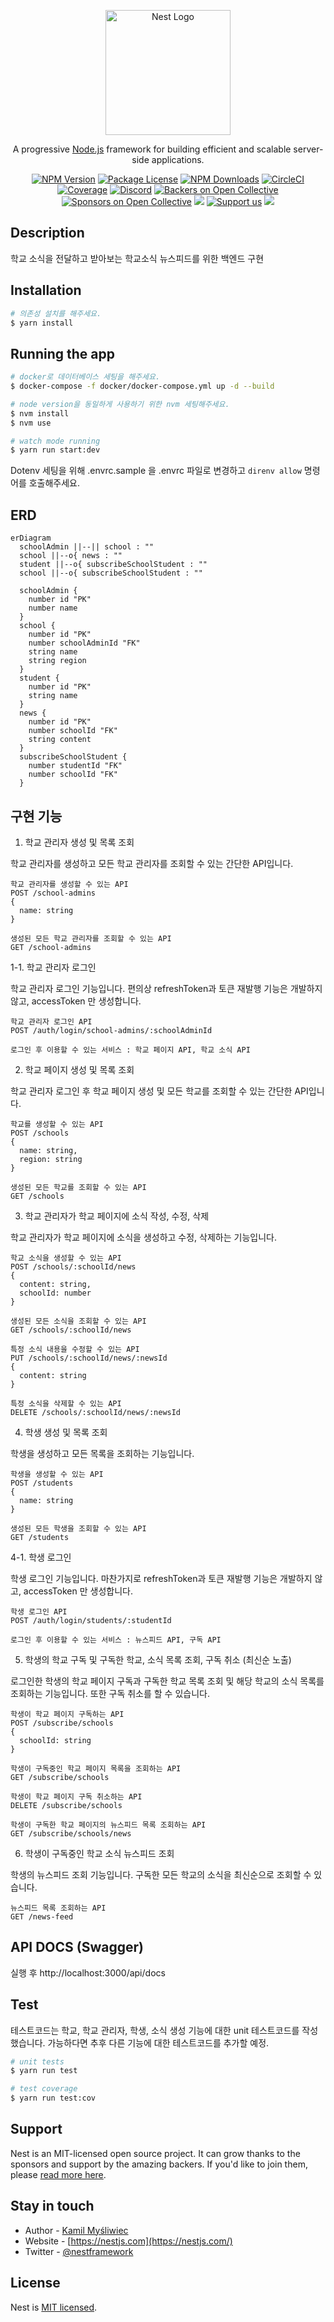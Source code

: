 <p align="center">
  <a href="http://nestjs.com/" target="blank"><img src="https://nestjs.com/img/logo-small.svg" width="200" alt="Nest Logo" /></a>
</p>

[circleci-image]: https://img.shields.io/circleci/build/github/nestjs/nest/master?token=abc123def456
[circleci-url]: https://circleci.com/gh/nestjs/nest

  <p align="center">A progressive <a href="http://nodejs.org" target="_blank">Node.js</a> framework for building efficient and scalable server-side applications.</p>
    <p align="center">
<a href="https://www.npmjs.com/~nestjscore" target="_blank"><img src="https://img.shields.io/npm/v/@nestjs/core.svg" alt="NPM Version" /></a>
<a href="https://www.npmjs.com/~nestjscore" target="_blank"><img src="https://img.shields.io/npm/l/@nestjs/core.svg" alt="Package License" /></a>
<a href="https://www.npmjs.com/~nestjscore" target="_blank"><img src="https://img.shields.io/npm/dm/@nestjs/common.svg" alt="NPM Downloads" /></a>
<a href="https://circleci.com/gh/nestjs/nest" target="_blank"><img src="https://img.shields.io/circleci/build/github/nestjs/nest/master" alt="CircleCI" /></a>
<a href="https://coveralls.io/github/nestjs/nest?branch=master" target="_blank"><img src="https://coveralls.io/repos/github/nestjs/nest/badge.svg?branch=master#9" alt="Coverage" /></a>
<a href="https://discord.gg/G7Qnnhy" target="_blank"><img src="https://img.shields.io/badge/discord-online-brightgreen.svg" alt="Discord"/></a>
<a href="https://opencollective.com/nest#backer" target="_blank"><img src="https://opencollective.com/nest/backers/badge.svg" alt="Backers on Open Collective" /></a>
<a href="https://opencollective.com/nest#sponsor" target="_blank"><img src="https://opencollective.com/nest/sponsors/badge.svg" alt="Sponsors on Open Collective" /></a>
  <a href="https://paypal.me/kamilmysliwiec" target="_blank"><img src="https://img.shields.io/badge/Donate-PayPal-ff3f59.svg"/></a>
    <a href="https://opencollective.com/nest#sponsor"  target="_blank"><img src="https://img.shields.io/badge/Support%20us-Open%20Collective-41B883.svg" alt="Support us"></a>
  <a href="https://twitter.com/nestframework" target="_blank"><img src="https://img.shields.io/twitter/follow/nestframework.svg?style=social&label=Follow"></a>
</p>
  <!--[![Backers on Open Collective](https://opencollective.com/nest/backers/badge.svg)](https://opencollective.com/nest#backer)
  [![Sponsors on Open Collective](https://opencollective.com/nest/sponsors/badge.svg)](https://opencollective.com/nest#sponsor)-->

## Description

학교 소식을 전달하고 받아보는 학교소식 뉴스피드를 위한 백엔드 구현

## Installation

```bash
# 의존성 설치를 해주세요.
$ yarn install
```

## Running the app

```bash
# docker로 데이터베이스 세팅을 해주세요.
$ docker-compose -f docker/docker-compose.yml up -d --build

# node version을 동일하게 사용하기 위한 nvm 세팅해주세요.
$ nvm install
$ nvm use

# watch mode running
$ yarn run start:dev
```

Dotenv 세팅을 위해 .envrc.sample 을 .envrc 파일로 변경하고 `direnv allow` 명령어를 호출해주세요.

## ERD
```mermaid
erDiagram
  schoolAdmin ||--|| school : ""
  school ||--o{ news : ""
  student ||--o{ subscribeSchoolStudent : ""
  school ||--o{ subscribeSchoolStudent : ""

  schoolAdmin {
    number id "PK"
    number name
  }
  school {
    number id "PK"
    number schoolAdminId "FK"
    string name
    string region
  }
  student {
    number id "PK"
    string name
  }
  news {
    number id "PK"
    number schoolId "FK"
    string content
  }
  subscribeSchoolStudent {
    number studentId "FK"
    number schoolId "FK"
  }
```

## 구현 기능

1. 학교 관리자 생성 및 목록 조회

학교 관리자를 생성하고 모든 학교 관리자를 조회할 수 있는 간단한 API입니다.

```
학교 관리자를 생성할 수 있는 API
POST /school-admins
{
  name: string
}

생성된 모든 학교 관리자를 조회할 수 있는 API
GET /school-admins
```

1-1. 학교 관리자 로그인

학교 관리자 로그인 기능입니다. 편의상 refreshToken과 토큰 재발행 기능은 개발하지 않고, accessToken 만 생성합니다.

```
학교 관리자 로그인 API
POST /auth/login/school-admins/:schoolAdminId

로그인 후 이용할 수 있는 서비스 : 학교 페이지 API, 학교 소식 API
```

2. 학교 페이지 생성 및 목록 조회

학교 관리자 로그인 후 학교 페이지 생성 및 모든 학교를 조회할 수 있는 간단한 API입니다.

```
학교를 생성할 수 있는 API
POST /schools
{
  name: string,
  region: string
}

생성된 모든 학교를 조회할 수 있는 API
GET /schools
```

3. 학교 관리자가 학교 페이지에 소식 작성, 수정, 삭제

학교 관리자가 학교 페이지에 소식을 생성하고 수정, 삭제하는 기능입니다.

```
학교 소식을 생성할 수 있는 API
POST /schools/:schoolId/news
{
  content: string,
  schoolId: number
}

생성된 모든 소식을 조회할 수 있는 API
GET /schools/:schoolId/news

특정 소식 내용을 수정할 수 있는 API
PUT /schools/:schoolId/news/:newsId
{
  content: string
}

특정 소식을 삭제할 수 있는 API
DELETE /schools/:schoolId/news/:newsId
```

4. 학생 생성 및 목록 조회

학생을 생성하고 모든 목록을 조회하는 기능입니다.

```
학생을 생성할 수 있는 API
POST /students
{
  name: string
}

생성된 모든 학생을 조회할 수 있는 API
GET /students
```

4-1. 학생 로그인

학생 로그인 기능입니다. 마찬가지로 refreshToken과 토큰 재발행 기능은 개발하지 않고, accessToken 만 생성합니다.

```
학생 로그인 API
POST /auth/login/students/:studentId

로그인 후 이용할 수 있는 서비스 : 뉴스피드 API, 구독 API
```


5. 학생의 학교 구독 및 구독한 학교, 소식 목록 조회, 구독 취소 (최신순 노출)

로그인한 학생의 학교 페이지 구독과 구독한 학교 목록 조회 및 해당 학교의 소식 목록를 조회하는 기능입니다. 또한 구독 취소를 할 수 있습니다.

```
학생이 학교 페이지 구독하는 API
POST /subscribe/schools
{
  schoolId: string
}

학생이 구독중인 학교 페이지 목록을 조회하는 API
GET /subscribe/schools

학생이 학교 페이지 구독 취소하는 API
DELETE /subscribe/schools

학생이 구독한 학교 페이지의 뉴스피드 목록 조회하는 API
GET /subscribe/schools/news
```

6. 학생이 구독중인 학교 소식 뉴스피드 조회

학생의 뉴스피드 조회 기능입니다. 구독한 모든 학교의 소식을 최신순으로 조회할 수 있습니다.

```
뉴스피드 목록 조회하는 API
GET /news-feed
```

## API DOCS (Swagger)

실행 후 http://localhost:3000/api/docs

## Test

테스트코드는 학교, 학교 관리자, 학생, 소식 생성 기능에 대한 unit 테스트코드를 작성했습니다.
가능하다면 추후 다른 기능에 대한 테스트코드를 추가할 예정.

```bash
# unit tests
$ yarn run test

# test coverage
$ yarn run test:cov
```


## Support

Nest is an MIT-licensed open source project. It can grow thanks to the sponsors and support by the amazing backers. If you'd like to join them, please [read more here](https://docs.nestjs.com/support).

## Stay in touch

- Author - [Kamil Myśliwiec](https://kamilmysliwiec.com)
- Website - [https://nestjs.com](https://nestjs.com/)
- Twitter - [@nestframework](https://twitter.com/nestframework)

## License

Nest is [MIT licensed](LICENSE).

